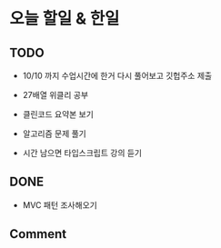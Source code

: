 # 오늘 할일 & 한일

## TODO

- 10/10 까지 수업시간에 한거 다시 풀어보고 깃헙주소 제출

- 27배열 위클리 공부

- 클린코드 요약본 보기

- 알고리즘 문제 풀기

- 시간 남으면 타입스크립트 강의 듣기

## DONE

- MVC 패턴 조사해오기

## Comment
